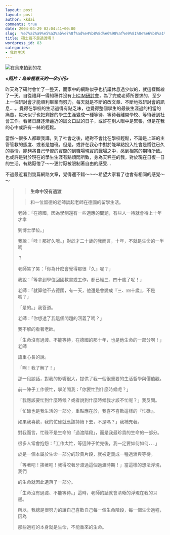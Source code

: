 ```yaml
---
layout: post
layout: post
author: kkdai
comments: true
date: 2004-04-29 02:04:41+00:00
slug: '%e7%a2%a9%e5%a3%ab%e7%8f%ad%e4%b8%8d%e6%98%af%e9%81%8e%e6%b8%a1%e5%97%8e%ef%bc%9f'
title: 碩士班不是過渡嗎？
wordpress_id: 83
categories:
- 我的生活
---
```


![在烏來拍到的花](http://www.evanlin.com/blog/archives/0429/DSC01105.JPG)



_**<照片：烏來裡春天的一朵小花>**_  

昨天為了研討會忙了一整天，而家中的網路似乎也抗議休息過少似的，就這樣斷線了一天。自從禮拜一得知稿件沒有上[ICIM研討會](http://icim2004.mis.cycu.edu.tw/)，為了完成老師所要求的，至少上一個研討會才能順利畢業而努力。每天就是不斷的改文章、不斷地找研討會的訊息....。覺得在學校的生活過得有點乏味，也覺得整個學生的最後生涯過的相當的痛苦，每天似乎也把剩餘的學生生涯變成一種等待、等待著離開學校、等待著到社會工作。看著日曆逐漸逼近的論文口試的日子，或許在別人眼中是緊張，但是在我的心中或許有一絲的輕鬆。




當然～很多人都跟我講，到了社會之後，絕對不會比在學校輕鬆，不論是上班的主管管教的態度、或者是加班。但是，或許在我心中對於能早點投入社會是嚮往已久的事情，能夠將自己學習的實際的到職場現實的戰場之中，感到相當的期待所致。也或許是對於現在的學生生涯有點煩悶所致，身為天秤座的我，對於現在日復一日的生活，有點厭倦了～～更討厭被限制著自由的感受...




不過最近看到幾篇網路文章，覺得還不錯～～～希望大家看了也會有相同的感覺～～


<!-- more -->


<blockquote>

> 
> **生命中沒有過渡**
> 
> 

> 
> 和一位留德的老師談起老師在德國的留學生活。  

  


老師：「在德國，因為學制還有一些適應的問題，有些人一待就會待上十年才拿  

到博士學位。」  

  


我說：「哇！那好久哦。」對於才二十歲的我而言，十年，不就是生命的一半嗎  

？  

  


老師笑了笑：「你為什麼會覺得那很『久』呢？」  

  


我說：「等拿到學位回國教書或工作，都已經三、四十歲了呢！」  

  


老師：「就算他不去德國，有一天，他還是會變成『三、四十歲』，不是嗎？」  

  

「是的。」我答道。  

  


老師：「你想透了我這個問題的涵義了嗎？」  

  

我不解的看著老師。  

  


「生命沒有過渡、不能等待，在德國的那十年，也是他生命的一部分啊！」老師  

語重心長的說。  

  

「啊！我了解了！」  

  


那一段談話，對我的影響很大，提供了我一個很重要的生活哲學與價值觀。  

  


前一陣子工作很忙，學弟問我：「你要忙到什麼時候呢？」  

  


「我應該要忙到什麼時候？或者說到什麼時候我才該不忙呢？」我反問。  

  


「忙碌也是我生活的一部分，重點應在於，我喜不喜歡這樣的『忙碌』。  

  


如果我喜歡，我的忙碌就應該持續下去，不是嗎？」我補充著。  

  


對我而言，忙碌不是生命的「過渡階段」，而是我最珍貴的生命的一部分。  

  


很多人常會抱怨：「工作太忙，等這陣子忙完後，我一定要如何如何．．．」  

  


於是一個本屬於生命一部分的珍貴片段，就被定義成一種過渡與等待。  

  


「等著吧！挨著吧！我得咬著牙渡過這個過渡時期！」當這樣的想法浮現，我們  

的生命就因此遺落了一部分。  

  


「生命沒有過渡、不能等待。」這時，老師的話就會清晰的浮現在我的耳邊。  

  


所以，我總是很努力的讓自己喜歡自己每一個生命階段，每一個生命過程，因為  

那些過程的本身就是生命，不能重來的生命。  

</blockquote>
